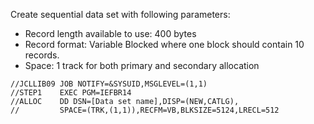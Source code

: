Create sequential data set with following parameters:
- Record length available to use: 400 bytes
- Record format: Variable Blocked where one block should contain 10 records.
- Space: 1 track for both primary and secondary allocation

```
//JCLLIB09 JOB NOTIFY=&SYSUID,MSGLEVEL=(1,1)                  
//STEP1    EXEC PGM=IEFBR14                                   
//ALLOC    DD DSN=[Data set name],DISP=(NEW,CATLG),           
//         SPACE=(TRK,(1,1)),RECFM=VB,BLKSIZE=5124,LRECL=512   
```
